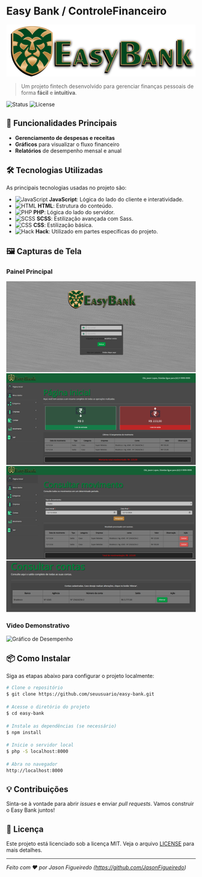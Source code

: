 # Easy Bank / ControleFinanceiro

![Easy Bank Logo](https://github.com/JasonFigueiredo/Easy-Bank/blob/main/financeiro/assets/img/easybanklogo2.png)

> Um projeto fintech desenvolvido para gerenciar finanças pessoais de forma **fácil** e **intuitiva**. 

![Status](https://img.shields.io/badge/Status-Em_Desenvolvimento-blue)
![License](https://img.shields.io/badge/License-MIT-green)

## 🚀 Funcionalidades Principais

- **Gerenciamento de despesas e receitas**
- **Gráficos** para visualizar o fluxo financeiro
- **Relatórios** de desempenho mensal e anual

## 🛠️ Tecnologias Utilizadas

As principais tecnologias usadas no projeto são:

- ![JavaScript](https://img.shields.io/badge/JavaScript-F7DF1E?logo=javascript&logoColor=black) **JavaScript**: Lógica do lado do cliente e interatividade.
- ![HTML](https://img.shields.io/badge/HTML5-E34F26?logo=html5&logoColor=white) **HTML**: Estrutura do conteúdo.
- ![PHP](https://img.shields.io/badge/PHP-777BB4?logo=php&logoColor=white) **PHP**: Lógica do lado do servidor.
- ![SCSS](https://img.shields.io/badge/SCSS-CC6699?logo=sass&logoColor=white) **SCSS**: Estilização avançada com Sass.
- ![CSS](https://img.shields.io/badge/CSS3-1572B6?logo=css3&logoColor=white) **CSS**: Estilização básica.
- ![Hack](https://img.shields.io/badge/Hack-005571?logo=hack&logoColor=white) **Hack**: Utilizado em partes específicas do projeto.

## 🖼️ Capturas de Tela

### Painel Principal
![Painel Principal](https://github.com/JasonFigueiredo/Easy-Bank/blob/main/financeiro/assets/img/pg_login.png)
![Painel Principal](https://github.com/JasonFigueiredo/Easy-Bank/blob/main/financeiro/assets/img/pg_inicial.png)
![Painel Principal](https://github.com/JasonFigueiredo/Easy-Bank/blob/main/financeiro/assets/img/pg_consulta.png)
![Painel Principal](https://github.com/JasonFigueiredo/Easy-Bank/blob/main/financeiro/assets/img/image.png)

### Video Demonstrativo
![Gráfico de Desempenho](https://github.com/JasonFigueiredo/Easy-Bank/blob/main/financeiro/assets/img/easybank.gif)

## 📦 Como Instalar

Siga as etapas abaixo para configurar o projeto localmente:

```bash
# Clone o repositório
$ git clone https://github.com/seuusuario/easy-bank.git

# Acesse o diretório do projeto
$ cd easy-bank

# Instale as dependências (se necessário)
$ npm install

# Inicie o servidor local
$ php -S localhost:8000

# Abra no navegador
http://localhost:8000
```

## 💡 Contribuições

Sinta-se à vontade para abrir *issues* e enviar *pull requests*. Vamos construir o Easy Bank juntos!

## 📜 Licença

Este projeto está licenciado sob a licença MIT. Veja o arquivo [LICENSE](./LICENSE) para mais detalhes.

---

_Feito com ❤️ por Jason Figueiredo (https://github.com/JasonFigueiredo)_

